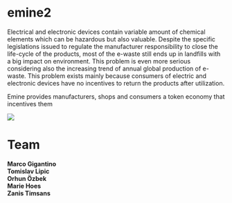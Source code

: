 # emine2

Electrical and electronic devices contain variable amount of chemical elements which can be hazardous but also valuable. Despite the specific legislations issued to regulate the manufacturer responsibility to close the life-cycle of the products, most of the e-waste still ends up in landfills with a big impact on environment. This problem is even more serious considering also the increasing trend of annual global production of e-waste. This problem exists mainly because consumers of electric and electronic devices have no incentives to return the products after utilization.

Emine provides manufacturers, shops and consumers a token economy that incentives them <b/>

<img src="http://prntscr.com/ifd0ym"/>

# Team
Marco Gigantino <br/>
Tomislav Lipic <br/>
Orhun Özbek <br/>
Marie Hoes <br/>
Zanis Timsans 

